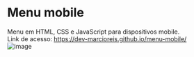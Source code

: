 # Menu mobile
Menu em HTML, CSS e JavaScript para dispositivos mobile.<br>
Link de acesso: https://dev-marcioreis.github.io/menu-mobile/ <br>
![image](https://user-images.githubusercontent.com/122680054/212901636-352eed42-5c53-47a1-8453-12b98ef85fd3.png)
